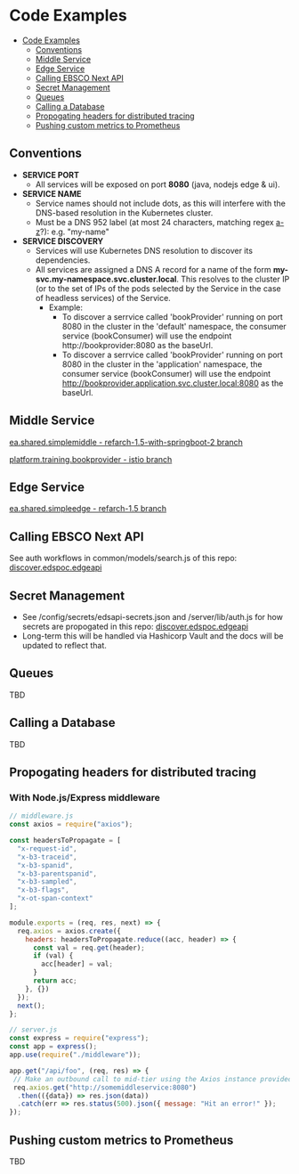 # Code Examples
<!-- TOC -->

- [Code Examples](#code-examples)
    - [Conventions](#conventions)
    - [Middle Service](#middle-service)
    - [Edge Service](#edge-service)
    - [Calling EBSCO Next API](#calling-ebsco-next-api)
    - [Secret Management](#secret-management)
    - [Queues](#queues)
    - [Calling a Database](#calling-a-database)
    - [Propogating headers for distributed tracing](#propogating-headers-for-distributed-tracing)
    - [Pushing custom metrics to Prometheus](#pushing-custom-metrics-to-prometheus)

<!-- /TOC -->

## Conventions
* **SERVICE PORT** 
  * All services will be exposed on port **8080** (java, nodejs edge & ui).
* **SERVICE NAME**
  * Service names should not include dots, as this will interfere with the DNS-based resolution in the Kubernetes cluster.
  * Must be a DNS 952 label (at most 24 characters, matching regex [a-z]([-a-z0-9]*[a-z0-9])?): e.g. "my-name"
* **SERVICE DISCOVERY**
  * Services will use Kubernetes DNS resolution to discover its dependencies.
  * All services are assigned a DNS A record for a name of the form **my-svc.my-namespace.svc.cluster.local**. This resolves to the cluster IP (or to the set of IPs of the pods selected by the Service in the case of headless services) of the Service. 
    * Example: 
      * To discover a serrvice called 'bookProvider' running on port 8080 in the cluster in the 'default' namespace, the consumer service (bookConsumer) will use the endpoint http://bookprovider:8080 as the baseUrl.
      * To discover a serrvice called 'bookProvider' running on port 8080 in the cluster in the 'application' namespace, the consumer service (bookConsumer) will use the endpoint http://bookprovider.application.svc.cluster.local:8080 as the baseUrl.

## Middle Service
[ea.shared.simplemiddle - refarch-1.5-with-springboot-2 branch](https://github.com/EBSCOIS/ea.shared.simplemiddle/tree/refarch-1.5-with-springboot-2)

[platform.training.bookprovider - istio branch](https://github.com/EBSCOIS/platform.training.bookprovider/tree/istio)

## Edge Service
[ea.shared.simpleedge - refarch-1.5 branch](https://github.com/EBSCOIS/ea.shared.simpleedge/tree/refarch-1.5)

## Calling EBSCO Next API
See auth workflows in common/models/search.js of this repo:
[discover.edspoc.edgeapi](https://github.com/EBSCOIS/discover.edspoc.edgeapi)

## Secret Management
* See /config/secrets/edsapi-secrets.json and /server/lib/auth.js for how secrets are propogated in this repo:
[discover.edspoc.edgeapi](https://github.com/EBSCOIS/discover.edspoc.edgeapi)
* Long-term this will be handled via Hashicorp Vault and the docs will be updated to reflect that.

## Queues
TBD

## Calling a Database
TBD

## Propogating headers for distributed tracing

### With Node.js/Express middleware

```js
// middleware.js
const axios = require("axios");

const headersToPropagate = [
  "x-request-id",
  "x-b3-traceid",
  "x-b3-spanid",
  "x-b3-parentspanid",
  "x-b3-sampled",
  "x-b3-flags",
  "x-ot-span-context"
];

module.exports = (req, res, next) => {
  req.axios = axios.create({
    headers: headersToPropagate.reduce((acc, header) => {
      const val = req.get(header);
      if (val) {
        acc[header] = val;
      }
      return acc;
    }, {})
  });
  next();
};
```

```js
// server.js
const express = require("express");
const app = express();
app.use(require("./middleware"));

app.get("/api/foo", (req, res) => {
 // Make an outbound call to mid-tier using the Axios instance provided by middleware
 req.axios.get("http://somemiddleservice:8080")
  .then(({data}) => res.json(data))
  .catch(err => res.status(500).json({ message: "Hit an error!" });
});
```

## Pushing custom metrics to Prometheus
TBD
